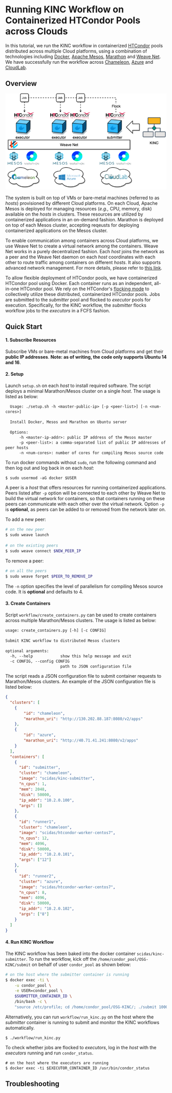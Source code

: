 Running KINC Workflow on Containerized HTCondor Pools across Clouds
===================================================================
In this tutorial, we run the KINC workflow in containerized
[HTCondor](https://research.cs.wisc.edu/htcondor/) pools distributed
across multiple Cloud platforms, using a combination of technologies
including [Docker](https://www.docker.com/),
[Apache Mesos](http://mesos.apache.org/),
[Marathon](https://mesosphere.github.io/marathon)
and [Weave Net](https://www.weave.works/oss/net).
We have successfully run the workflow across
[Chameleon](https://www.chameleoncloud.org/),
[Azure](azure.microsoft.com) and [CloudLab](https://cloudlab.us/).

## Overview

![Architecture](kinc.png)

The system is built on top of VMs or bare-metal machines (referred to
as *hosts*) provisioned by different Cloud platforms. On each Cloud,
Apache Mesos is deployed for managing resources (*e.g.,* CPU, memory,
disk) available on the *hosts* in clusters. These resources are utilized
by containerized applications in an on-demand fashion. Marathon is
deployed on top of each Mesos cluster, accepting reqeusts for deploying
containerized applications on the Mesos cluster.

To enable communication among containers across Cloud platforms, we use
Weave Net to create a virtual network among the containers. Weave Net
works in a purely decentralized fashion. Each *host* joins the network
as a peer and the Weave Net daemon on each *host* coordinates with each
other to route traffic among containers on different *hosts*. It also
supports advanced network management. For more details, please refer to
[this link](https://www.weave.works/docs/net/latest/overview/).

To allow flexible deployment of HTCondor pools, we have containerized
HTCondor pool using Docker. Each container runs as an independent,
all-in-one HTCondor pool. We rely on the HTCondor's
[flocking mode](https://research.cs.wisc.edu/htcondor/manual/v7.8/5_2Connecting_HTCondor.html)
to collectively utilize these distributed, containerized
HTCondor pools. Jobs are submitted to the *submitter* pool and flocked
to *executor* pools for execution. Specifically, for the KINC workflow,
the *submitter* flocks workflow jobs to the *executors* in a FCFS
fashion.



## Quick Start

#### 1. Subscribe Resources

Subscribe VMs or bare-metal machines from Cloud platforms and get their
**public IP addresses**. **Note: as of writing, the code only supports
Ubuntu 14 and 16**.

#### 2. Setup
Launch `setup.sh` on each *host* to install required software. The
script deploys a minimal Marathon/Mesos cluster on a single *host*. The
usage is listed as below:

```
  Usage: ./setup.sh -h <master-public-ip> [-p <peer-list>] [-n <num-cores>]

  Install Docker, Mesos and Marathon on Ubuntu server

  Options:
      -h <master-ip-addr>: public IP address of the Mesos master
      -p <peer-list>: a comma-separated list of public IP addresses of peer hosts
      -n <num-cores>: number of cores for compiling Mesos source code
```

To run docker commands without `sudo`, run the following command and then
log out and log back in on each *host*:

```
$ sudo usermod -aG docker $USER
```


A peer is a *host* that offers resources for running
containerized applications. Peers listed after `-p` option will be
connected to each other by Weave Net to build the virtual network for
containers, so that containers running on these peers can communicate
with each other over the virtual network. Option `-p` is **optional**,
as peers can be added to or removed from the network later on.

To add a new peer:

```bash
# on the new peer
$ sudo weave launch

# on the existing peers
$ sudo weave connect $NEW_PEER_IP
```

To remove a peer:

```bash
# on all the peers
$ sudo weave forget $PEER_TO_REMOVE_IP
```

The `-n` option specifies the level of parallelism for compiling Mesos
source code. It is **optional** and defaults to 4.

#### 3. Create Containers
Script `workflow/create_containers.py` can be used to create containers
across multiple Marathon/Mesos clusters. The usage is listed as below:

```
usage: create_containers.py [-h] [-c CONFIG]

Submit KINC workflow to distributed Mesos clusters

optional arguments:
  -h, --help            show this help message and exit
  -c CONFIG, --config CONFIG
                        path to JSON configuration file
```

The script reads a JSON configuration file to submit container requests
to Marathon/Mesos clusters. An example of the JSON configuration file is
listed below:

```json
{
  "clusters": [
    {
        "id": "chameleon",
        "marathon_uri": "http://130.202.88.187:8080/v2/apps"
    },
    {
        "id": "azure",
        "marathon_uri": "http://40.71.41.241:8080/v2/apps"
    }
  ],
  "containers": [
    {
      "id": "submitter",
      "cluster": "chameleon",
      "image": "scidas/kinc-submitter",
      "n_cpus": 1,
      "mem": 2048,
      "disk": 50000,
      "ip_addr": "10.2.0.100",
      "args": []
    },
    {
      "id": "runner1",
      "cluster": "chameleon",
      "image": "scidas/htcondor-worker-centos7",
      "n_cpus": 12,
      "mem": 4096,
      "disk": 50000,
      "ip_addr": "10.2.0.101",
      "args": ["12"]
    },
    {
      "id": "runner2",
      "cluster": "azure",
      "image": "scidas/htcondor-worker-centos7",
      "n_cpus": 8,
      "mem": 4096,
      "disk": 50000,
      "ip_addr": "10.2.0.102",
      "args": ["8"]
    }
  ]
}
```

#### 4. Run KINC Workflow
The KINC workflow has been baked into the docker container
`scidas/kinc-submitter`. To run the workflow, kick off the
`/home/condor_pool/OSG-KINC/submit` on behalf of user `condor_pool` as
shown below:

```bash
# on the host where the submitter container is running
$ docker exec -ti \
    -u condor_pool \
    -e USER=condor_pool \
    $SUBMITTER_CONTAINER_ID \
    /bin/bash -c \
    "source /etc/profile; cd /home/condor_pool/OSG-KINC/; ./submit 1000"
```

Alternatively, you can run `workflow/run_kinc.py` on the host where
the *submitter* container is running to submit and monitor the KINC
workflows automatically.

```
$ ./workflow/run_kinc.py
```

To check whether jobs are flocked to *executors*, log in the *host*
with the *executors* running and run `condor_status`.

```
# on the host where the executors are running
$ docker exec -ti $EXECUTOR_CONTAINER_ID /usr/bin/condor_status
```




## Troubleshooting



